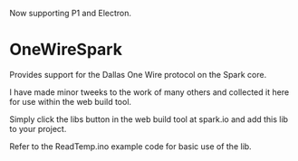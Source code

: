 Now supporting P1 and Electron.


OneWireSpark
============

Provides support for the Dallas One Wire protocol on the Spark core.

I have made minor tweeks to the work of many others and collected it
here for use within the web build tool.

Simply click the libs button in the web build tool at spark.io
and add this lib to your project.

Refer to the ReadTemp.ino example code for basic use of the lib.
